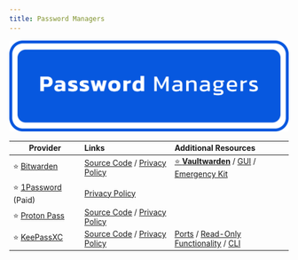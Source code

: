 ```yaml
---
title: Password Managers
---
```


![Cover](../../assets/password-managers.png)

| Provider | Links | Additional Resources |
| --- | :-- | :-- |
| :star: [Bitwarden](https://bitwarden.com/) | [Source Code](https://github.com/bitwarden) / [Privacy Policy](https://bitwarden.com/privacy) | [:star: **Vaultwarden**](https://github.com/dani-garcia/vaultwarden) / [GUI](https://github.com/Sife-ops/dmenu_bw) / [Emergency Kit](https://github.com/DevShubam/emergency-kits/blob/main/bitwarden.md) |
| :star: [1Password](https://1password.com/) (Paid) | [Privacy Policy](https://1password.com/legal/privacy) | |
| :star: [Proton Pass](https://proton.me/pass) | [Source Code](https://github.com/protonpass) / [Privacy Policy](https://proton.me/pass/privacy-policy) | |
| :star: [KeePassXC](https://keepassxc.org/) | [Source Code](https://github.com/keepassxreboot/keepassxc) / [Privacy Policy](https://keepassxc.org/privacy) | [Ports](https://keepass.info/download.html) / [Read-Only Functionality](https://subdavis.com/Tusk/) / [CLI](https://github.com/rebkwok/kpcli) |